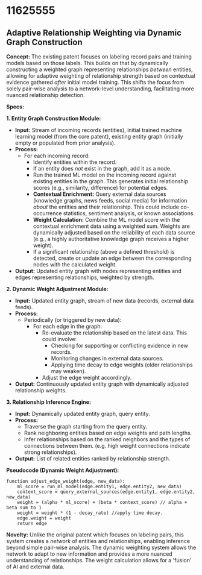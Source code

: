 # 11625555

## Adaptive Relationship Weighting via Dynamic Graph Construction

**Concept:** The existing patent focuses on labeling record pairs and training models based on those labels. This builds on that by dynamically constructing a weighted graph representing relationships *between* entities, allowing for adaptive weighting of relationship strength based on contextual evidence gathered *after* initial model training. This shifts the focus from solely pair-wise analysis to a network-level understanding, facilitating more nuanced relationship detection.

**Specs:**

**1. Entity Graph Construction Module:**

*   **Input:** Stream of incoming records (entities), initial trained machine learning model (from the core patent), existing entity graph (initially empty or populated from prior analysis).
*   **Process:**
    *   For each incoming record:
        *   Identify entities within the record.
        *   If an entity does *not* exist in the graph, add it as a node.
        *   Run the trained ML model on the incoming record against existing entities in the graph. This generates initial relationship scores (e.g., similarity, difference) for potential edges.
        *   **Contextual Enrichment:** Query external data sources (knowledge graphs, news feeds, social media) for information *about* the entities and their relationship. This could include co-occurrence statistics, sentiment analysis, or known associations.
        *   **Weight Calculation:** Combine the ML model score with the contextual enrichment data using a weighted sum. Weights are dynamically adjusted based on the reliability of each data source (e.g., a highly authoritative knowledge graph receives a higher weight).
        *   If a significant relationship (above a defined threshold) is detected, create or update an edge between the corresponding nodes with the calculated weight.
*   **Output:** Updated entity graph with nodes representing entities and edges representing relationships, weighted by strength.

**2. Dynamic Weight Adjustment Module:**

*   **Input:** Updated entity graph, stream of new data (records, external data feeds).
*   **Process:**
    *   Periodically (or triggered by new data):
        *   For each edge in the graph:
            *   Re-evaluate the relationship based on the latest data. This could involve:
                *   Checking for supporting or conflicting evidence in new records.
                *   Monitoring changes in external data sources.
                *   Applying time decay to edge weights (older relationships may weaken).
            *   Adjust the edge weight accordingly.
*   **Output:** Continuously updated entity graph with dynamically adjusted relationship weights.

**3. Relationship Inference Engine:**

*   **Input:** Dynamically updated entity graph, query entity.
*   **Process:**
    *   Traverse the graph starting from the query entity.
    *   Rank neighboring entities based on edge weights and path lengths.
    *   Infer relationships based on the ranked neighbors and the types of connections between them. (e.g. high weight connections indicate strong relationships).
*   **Output:** List of related entities ranked by relationship strength.

**Pseudocode (Dynamic Weight Adjustment):**

```
function adjust_edge_weight(edge, new_data):
    ml_score = run_ml_model(edge.entity1, edge.entity2, new_data)
    context_score = query_external_sources(edge.entity1, edge.entity2, new_data)
    weight = (alpha * ml_score) + (beta * context_score) // alpha + beta sum to 1
    weight = weight * (1 - decay_rate) //apply time decay.
    edge.weight = weight
    return edge
```

**Novelty:** Unlike the original patent which focuses on labeling pairs, this system creates a *network* of entities and relationships, enabling inference beyond simple pair-wise analysis.  The dynamic weighting system allows the network to adapt to new information and provides a more nuanced understanding of relationships.  The weight calculation allows for a 'fusion' of AI and external data.
